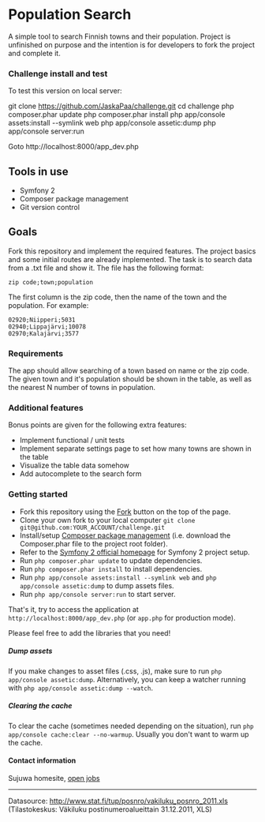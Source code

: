 Population Search
=================
A simple tool to search Finnish towns and their population. Project is unfinished on purpose and the intention is for developers to fork the project and complete it.

### Challenge install and test

To test this version on local server:

git clone https://github.com/JaskaPaa/challenge.git
cd challenge
php composer.phar update
php composer.phar install
php app/console assets:install --symlink web
php app/console assetic:dump
php app/console server:run

Goto http://localhost:8000/app_dev.php


Tools in use
------------
* Symfony 2
* Composer package management
* Git version control

Goals
-----
Fork this repository and implement the required features. The project basics and some initial routes are already implemented. The task is to search data from a .txt file and show it. The file has the following format:

    zip code;town;population

The first column is the zip code, then the name of the town and the population. For example:

    02920;Niipperi;5031
    02940;Lippajärvi;10078
    02970;Kalajärvi;3577

### Requirements

The app should allow searching of a town based on name or the zip code. The given town and it's population should be shown in the table, as well as the nearest N number of towns in population.

### Additional features

Bonus points are given for the following extra features:

* Implement functional / unit tests
* Implement separate settings page to set how many towns are shown in the table
* Visualize the table data somehow
* Add autocomplete to the search form

### Getting started
* Fork this repository using the [Fork](https://github.com/Sujuwa/challenge/fork) button on the top of the page.
* Clone your own fork to your local computer `git clone git@github.com:YOUR_ACCOUNT/challenge.git`
* Install/setup [Composer package management](http://getcomposer.org) (i.e. download the Composer.phar file to the project root folder).
* Refer to the [Symfony 2 official homepage](http://symfony.com/doc/current/book/installation.html) for Symfony 2 project setup.
* Run `php composer.phar update` to update dependencies.
* Run `php composer.phar install` to install dependencies.
* Run `php app/console assets:install --symlink web` and `php app/console assetic:dump` to dump assets files.
* Run `php app/console server:run` to start server.

That's it, try to access the application at `http://localhost:8000/app_dev.php` (or `app.php` for production mode).

Please feel free to add the libraries that you need!

##### Dump assets
If you make changes to asset files (.css, .js), make sure to run `php app/console assetic:dump`. Alternatively, you can keep a watcher running with `php app/console assetic:dump --watch`.

##### Clearing the cache
To clear the cache (sometimes needed depending on the situation), run `php app/console cache:clear --no-warmup`. Usually you don't want to warm up the cache.

#### Contact information
Sujuwa homesite, [open jobs](http://www.sujuwa.fi/rekry/)

---

Datasource: http://www.stat.fi/tup/posnro/vakiluku_posnro_2011.xls (Tilastokeskus: Väkiluku postinumeroalueittain 31.12.2011, XLS)
